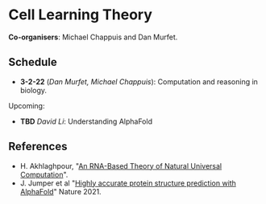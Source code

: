 # Cell Learning Theory

**Co-organisers**: Michael Chappuis and Dan Murfet.

## Schedule

* **3-2-22** (*Dan Murfet, Michael Chappuis*): Computation and reasoning in biology.

Upcoming:

* **TBD** *David Li*: Understanding AlphaFold

## References

* H. Akhlaghpour, "[An RNA-Based Theory of Natural Universal Computation](https://arxiv.org/abs/2008.08814)".
* J. Jumper et al "[Highly accurate protein structure prediction with AlphaFold](https://www.nature.com/articles/s41586-021-03819-2)" Nature 2021.
